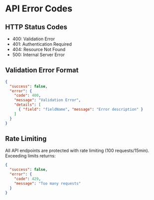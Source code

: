# API Error Codes

## HTTP Status Codes
- 400: Validation Error
- 401: Authentication Required
- 404: Resource Not Found
- 500: Internal Server Error

## Validation Error Format
```json
{
  "success": false,
  "error": {
    "code": 400,
    "message": "Validation Error",
    "details": [
      { "field": "fieldName", "message": "Error description" }
    ]
  }
}
```

## Rate Limiting
All API endpoints are protected with rate limiting (100 requests/15min). Exceeding limits returns:
```json
{
  "success": false,
  "error": {
    "code": 429,
    "message": "Too many requests"
  }
}
